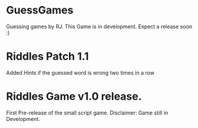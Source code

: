 # GuessGames
Guessing games by RJ.
This Game is in development. Expect a release soon :)

# Riddles Patch 1.1
Added Hints if the guessed word is wrong two times in a row

# Riddles Game v1.0 release.
First Pre-release of the small script game.
Disclaimer: Game still in Development. 
